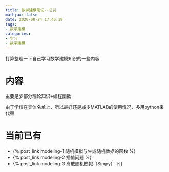 ```yaml
---
title: 数学建模笔记--总览
mathjax: false
date: 2020-08-24 17:46:19
tags:
- 数学建模
categories:
- 学习
- 数学建模
---
```


打算整理一下自己学习数学建模知识的一些内容

<!--more-->

# 内容

主要是少部分理论知识+编程函数

由于学校在实体名单上，所以最好还是减少MATLAB的使用情况，多用python来代替



# 当前已有

* {% post_link modeling-1 随机模拟与生成随机数据的函数 %}
* {% post_link modeling-2 插值问题 %}
* {% post_link modeling-3 离散随机模拟（Simpy） %}